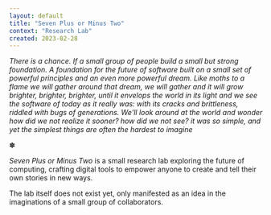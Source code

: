 ```yaml
---
layout: default
title: "Seven Plus or Minus Two"
context: "Research Lab"
created: 2023-02-28
---
```


*There is a chance. If a small group of people build a small but strong foundation. A foundation for the future of software built on a small set of powerful principles and an even more powerful dream. Like moths to a flame we will gather around that dream, we will gather and it will grow brighter, brighter, brighter, until it envelops the world in its light and we see the software of today as it really was: with its cracks and brittleness, riddled with bugs of generations. We'll look around at the world and wonder how did we not realize it sooner? how did we not see? it was so simple, and yet the simplest things are often the hardest to imagine*

<p class="separator">✽</p>

*Seven Plus or Minus Two* is a small research lab exploring the future of computing, crafting digital tools to empower anyone to create and tell their own stories in new ways.

The lab itself does not exist yet, only manifested as an idea in the imaginations of a small group of collaborators.
